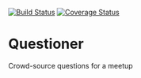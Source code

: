 [![Build Status](https://travis-ci.org/Ogollah/Questioner.svg?branch=develop)](https://travis-ci.org/Ogollah/Questioner) [![Coverage Status](https://coveralls.io/repos/github/Ogollah/Questioner/badge.svg?branch=develop)](https://coveralls.io/github/Ogollah/Questioner?branch=develop)

# Questioner
Crowd-source questions for a meetup
